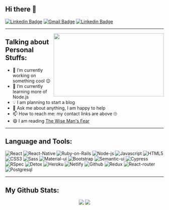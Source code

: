 ## Hi there 👋

[![Linkedin Badge](https://img.shields.io/badge/FacundoOsores-blue?style=flat&logo=linkedin&labelColor=blue&link=https://www.linkedin.com/in/facundo-osores/)](https://www.linkedin.com/in/facundo-osores/)
[![Gmail Badge](https://img.shields.io/badge/osores.facundo@mail.com-red?style=flat&logo=Gmail&labelColor=red&logoColor=white&link=mailto:osores.facundo@gmail.com
)](mailto:osores.facundo@gmail.com)
[![Linkedin Badge](https://img.shields.io/badge/-Portfolio-brightgreen?labelColor=brightgreen&link=https://facundo-osores-portfolio.netlify.app/
)](https://facundo-osores-portfolio.netlify.app/)

---

<img align="right" width="350" height="200" src="https://media.giphy.com/media/zrdUjl6N99nLq/giphy.gif" />

## Talking about Personal Stuffs:

- 🔭 I’m currently working on something cool 😉
- 🌱 I’m currently learning more of Node.js
- 💡 I am planning to start a blog
- 💬 Ask me about anything, I am happy to help
- 📫 How to reach me: my contact links are above 🙄
- 😄 I am reading [The Wise Man's Fear](https://en.wikipedia.org/wiki/The_Wise_Man%27s_Fear)
---

## Language and Tools:
![React](https://img.shields.io/badge/React-20232A?style=flat&logo=react&logoColor=61DAFB)
![React-Native](https://img.shields.io/badge/React_Native-20232A?style=flat&logo=react&logoColor=61DAFB)
![Ruby-on-Rails](https://img.shields.io/badge/Ruby_on_Rails-CC0000?style=flat&logo=ruby-on-rails&logoColor=white)
![Node-js](https://img.shields.io/badge/Node.js-43853D?style=flat&logo=node.js&logoColor=white)
![Javascript](https://img.shields.io/badge/JavaScript-F7DF1E?style=flat&logo=javascript&logoColor=black)
![HTML5](https://img.shields.io/badge/HTML5-E34F26?style=flat&logo=html5&logoColor=white)
![CSS3](https://img.shields.io/badge/CSS3-1572B6?style=flat&logo=css3&logoColor=white)
![Sass](https://img.shields.io/badge/Sass-CC6699?style=flat&logo=sass&logoColor=white)
![Material-ui](https://img.shields.io/badge/MaterialUI-0081CB?style=flat&logo=material-ui&labelColor=0081CB&logoColor=white)
![Bootstrap](https://img.shields.io/badge/Bootstrap-563D7C?style=flat&logo=bootstrap&labelColor=563D7C&logoColor=white)
![Semantic-ui](https://img.shields.io/badge/SemantiUI-00CCBC?style=flat)
![Cypress](https://img.shields.io/badge/Cypress.io-17202C?style=flat&logo=cypress&labelColor=17202C&logoColor=white)
![RSpec](https://img.shields.io/badge/RSpec-red?style=flat&logo=ruby&logoColor=white)
![Detox](https://img.shields.io/badge/Detox-61DAFB?style=flat&logo=react&labelColor=61DAFB&logoColor=white)
![Heroku](https://img.shields.io/badge/-Heroku-430098?style=flat&logo=heroku)
![Netlify](https://img.shields.io/badge/-Netlify-00C7B7?style=flat&logo=netlify&logoColor=white)
![Github](https://img.shields.io/badge/GitHub-100000?=flat&logo=github&logoColor=white)
![Redux](https://img.shields.io/badge/Redux-593D88?style=flat&logo=redux&logoColor=white)
![React-router](https://img.shields.io/badge/React_Router-CA4245?style=flat&logo=react-router&logoColor=white)
![Postgresql](https://img.shields.io/badge/PostgreSQL-316192?style=flat&logo=postgresql&logoColor=white)

---
## My Github Stats:

<p align="center" vertical-align="middle">
  <img src="https://github-readme-stats.vercel.app/api?username=FacundoOs&show_icons=true&theme=tokyonight">
  <img src="https://github-readme-stats.vercel.app/api/top-langs/?username=FacundoOs&show_icons=true&theme=tokyonight&layout=compact">
</p>
